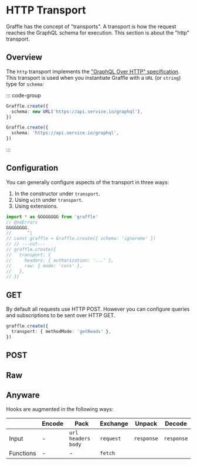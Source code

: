 # HTTP Transport

Graffle has the concept of "transports". A transport is how the request reaches the GraphQL schema for execution. This section is about the "http" transport.

<!--@include: @/guides/_example_links/transport-http.md-->

## Overview

The `http` transport implements the ["GraphQL Over HTTP" specification](https://github.com/graphql/graphql-over-http). This transport is used when you instantiate Graffle with a `URL` (or `string`) type for `schema`:

::: code-group

```ts [URL]
Graffle.create({
  schema: new URL('https://api.service.io/graphql'),
})
```

```ts [string]
Graffle.create({
  schema: 'https://api.service.io/graphql',
})
```

:::

## Configuration

You can generally configure aspects of the transport in three ways:

1. In the constructor under `transport`.
2. Using `with` under `transport`.
3. Using extensions.

```ts twoslash
import * as GGGGGGGG from 'graffle'
// @noErrors
GGGGGGGG.
//      ^|
// const graffle = Graffle.create({ schema: 'ignoreme' })
// // ---cut---
// graffle.create({
//   transport: {
//     headers: { authorization: '...' },
//     raw: { mode: 'cors' },
//   },
// })
```

## GET

<!--@include: @/guides/_example_links/method-get.md-->

By default all requests use HTTP POST. However you can configure queries and subscriptions to be sent over HTTP GET.

```ts
graffle.create({
  transport: { methodMode: 'getReads' },
})
```

## POST

## Raw

## Anyware

Hooks are augmented in the following ways:

|           | Encode | Pack                   | Exchange  | Unpack     | Decode     |
| --------- | ------ | ---------------------- | --------- | ---------- | ---------- |
| Input     | -      | `url` `headers` `body` | `request` | `response` | `response` |
| Functions | -      | -                      | `fetch`   |            |            |
